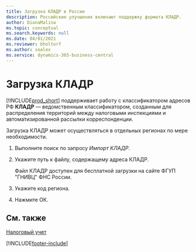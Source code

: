 ```yaml
---
title: Загрузка КЛАДР в России
description: Российские улучшения включают поддержку формата КЛАДР.
author: DianaMalina
ms.topic: conceptual
ms.search.keywords: null
ms.date: 04/01/2021
ms.reviewer: bholtorf
ms.author: soalex
ms.service: dynamics-365-business-central
---
```


# <a name="upload-kladr"></a>Загрузка КЛАДР

[!INCLUDE[prod_short](../../includes/prod_short.md)] поддерживает работу с классификатором адресов РФ **КЛАДР** — ведомственным классификатором, созданным для распределения территорий между налоговыми инспекциями и автоматизированной рассылки корреспонденции.

Загрузка КЛАДР может осуществляться в отдельных регионах по мере необходимости.  

1. Выполните поиск по запросу *Импорт КЛАДР*. 

2. Укажите путь к файлу, содержащему адреса КЛАДР.

   Файл КЛАДР доступен для бесплатной загрузки на сайте ФГУП "ГНИВЦ" ФНС России.

3. Укажите код региона.

4. Нажмите ОК.

## <a name="see-also"></a>См. также

[Налоговый учет](Tax-Accounting.md)  


[!INCLUDE[footer-include](../../includes/footer-banner.md)]
